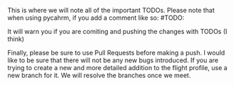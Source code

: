 This is where we will note all of the important TODOs.
Please note that when using pycahrm, if you add a comment like so:
#TODO: <your todo here>

It will warn you if you are comiting and pushing the changes with TODOs (I think)

Finally, please be sure to use Pull Requests before making a push. I would like to be sure that there will not be any new bugs introduced. 
If you are trying to create a new and more detailed addition to the flight profile, use a new branch for it. We will resolve the branches once we meet.
